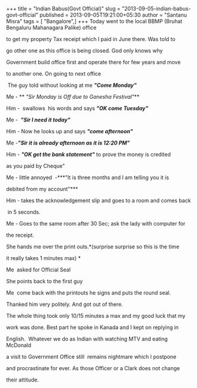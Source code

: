 +++
title = "Indian Babus(Govt Official)"
slug = "2013-09-05-indian-babus-govt-official"
published = 2013-09-05T19:21:00+05:30
author = "Santanu Misra"
tags = [ "Bangalore",]
+++
Today went to the local BBMP (Bruhat Bengaluru Mahanagara Palike) office
to get my property Tax receipt which I paid in June there. Was told to
go other one as this office is being closed. God only knows why
Government build office first and operate there for few years and move
to another one. On going to next office  

 The guy told without looking at me ***"Come Monday"***

  

Me - ** *"Sir Monday is Off due to Ganesha Festival"***

  

Him -  swallows  his words and says ***"OK come Tuesday"***

  

Me -  ***"Sir I need it today"***

  

Him - Now he looks up and says ***"come afternoon"***

  

Me -***"Sir it is already afternoon as it is 12:20 PM"***

  

Him - ***"OK get the bank statement"*** to prove the money is credited
as you paid by Cheque"

  

Me - little annoyed  -***"It is three months and I am telling you it is
debited from my account"***

  

Him - takes the acknowledgement slip and goes to a room and comes back
 in 5 seconds.

  

Me - Goes to the same room after 30 Sec; ask the lady with computer for
the receipt.

  

She hands me over the print outs.*(surprise surprise so this is the time
it really takes 1 minutes max) *

  

Me  asked for Official Seal

  

She points back to the first guy

  

Me  come back with the printouts he signs and puts the round seal.

  

Thanked him very politely. And got out of there.

  
The whole thing took only 10/15 minutes a max and my good luck that my
work was done. Best part he spoke in Kanada and I kept on replying in
English.  Whatever we do as Indian with watching MTV and eating McDonald
a visit to Government Office still  remains nightmare which I postpone
and procrastinate for ever. As those Officer or a Clark does not change
their attitude.
